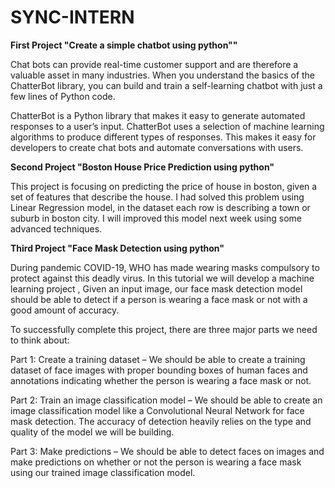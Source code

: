 # SYNC-INTERN

**First Project "Create a simple chatbot using python""**

Chat bots can provide real-time customer support and are therefore a valuable asset in many industries. When you understand the basics of the ChatterBot library, you can build and train a self-learning chatbot with just a few lines of Python code.

ChatterBot is a Python library that makes it easy to generate automated responses to a user’s input. ChatterBot uses a selection of machine learning algorithms to produce different types of responses. This makes it easy for developers to create chat bots and automate conversations with users.

**Second Project "Boston House Price Prediction using python"**

This project is focusing on predicting the price of house in boston, given a set of features that describe the house.
I had solved this problem using Linear Regression model, in the dataset each row is describing a town or suburb in boston city.
I will improved this model next week using some advanced techniques.


**Third Project "Face Mask Detection using python"**

During pandemic COVID-19, WHO has made wearing masks compulsory to protect against this deadly virus. In this tutorial we will develop a machine learning project , Given an input image, our face mask detection model should be able to detect if a person is wearing a face mask or not with a good amount of accuracy.

To successfully complete this project, there are three major parts we need to think about:

Part 1: Create a training dataset – We should be able to create a training dataset of face images with proper bounding boxes of human faces and annotations indicating whether the person is wearing a face mask or not.

Part 2: Train an image classification model – We should be able to create an image classification model like a Convolutional Neural Network for face mask detection. The accuracy of detection heavily relies on the type and quality of the model we will be building.

Part 3: Make predictions – We should be able to detect faces on images and make predictions on whether or not the person is wearing a face mask using our trained image classification model.



